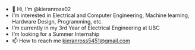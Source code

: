 - 👋 Hi, I’m @kieranross02
-  I’m interested in Electrical and Computer Engineering, Machine learning, Hardware Design, Programming, etc.
-  I’m currently in my 3rd Year of Electrical Engineering at UBC
-  I’m looking for a Summer Internship
- 📫 How to reach me kieranross5451@gmail.com

<!---
kieranross02/kieranross02 is a ✨ special ✨ repository because its `README.md` (this file) appears on your GitHub profile.
You can click the Preview link to take a look at your changes.
--->
